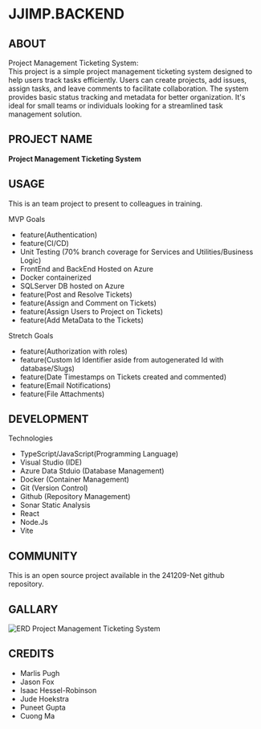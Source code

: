 # JJIMP.BACKEND

## ABOUT
Project Management Ticketing System:  
This project is a simple project management ticketing system designed to help users track tasks efficiently. Users can create projects, add issues, assign tasks, and leave comments to facilitate collaboration. The system provides basic status tracking and metadata for better organization. It's ideal for small teams or individuals looking for a streamlined task management solution.




## PROJECT NAME

**Project Management Ticketing System**


## USAGE

This is an team project to present to colleagues in training.

MVP Goals
- feature(Authentication)
- feature(CI/CD)
- Unit Testing (70% branch coverage for Services and Utilities/Business Logic)
- FrontEnd and BackEnd Hosted on Azure
- Docker containerized
- SQLServer DB hosted on Azure
- feature(Post and Resolve Tickets)
- feature(Assign and Comment on Tickets)
- feature(Assign Users to Project on Tickets)
- feature(Add MetaData to the Tickets)
  
Stretch Goals

- feature(Authorization with roles)
- feature(Custom Id Identifier aside from autogenerated Id with database/Slugs)
- feature(Date Timestamps on Tickets created and commented)
- feature(Email Notifications)
- feature(File Attachments)

## DEVELOPMENT



Technologies


- TypeScript/JavaScript(Programming Language)
- Visual Studio (IDE)
- Azure Data Stduio (Database Management)
- Docker (Container Management)
- Git (Version Control)
- Github (Repository Management)
- Sonar Static Analysis
- React
- Node.Js
- Vite
  

## COMMUNITY

This is an open source project available in the 241209-Net github repository.


## GALLARY

![ERD Project Management Ticketing System](https://dbdiagram.io/d/Copy-of-Ticket-Manager-678fb4b437f5d6cbeb7420ac)


## CREDITS

- Marlis Pugh
- Jason Fox
- Isaac Hessel-Robinson
- Jude Hoekstra
- Puneet Gupta 
- Cuong Ma
